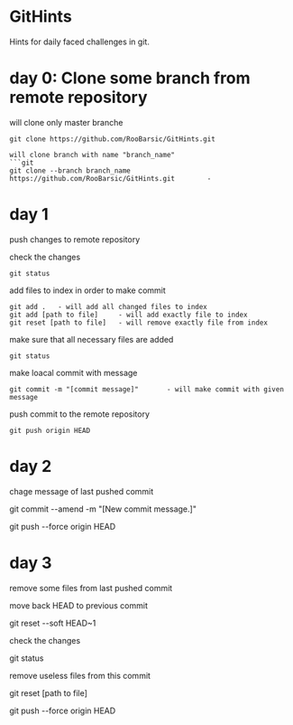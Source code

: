 # GitHints
Hints for daily faced challenges in git.

# day 0: Clone some branch from remote repository

will clone only master branche
```git
git clone https://github.com/RooBarsic/GitHints.git

will clone branch with name "branch_name"
```git
git clone --branch branch_name https://github.com/RooBarsic/GitHints.git        -  
```

# day 1 
push changes to remote repository

check the changes
```git
git status
```

add files to index in order to make commit
```git
git add .   - will add all changed files to index
git add [path to file]     - will add exactly file to index
git reset [path to file]   - will remove exactly file from index
```

make sure that all necessary files are added
```git
git status
```

make loacal commit with message
```git
git commit -m "[commit message]"       - will make commit with given message
```

push commit to the remote repository
```git
git push origin HEAD
```


# day 2

chage message of last pushed commit 



git commit --amend -m "[New commit message.]"

git push --force origin HEAD



# day 3
remove some files from last pushed commit 



move back HEAD to previous commit

git reset --soft HEAD~1



check the changes

git status



remove useless files from this commit

git reset [path to file]



git push --force origin HEAD
